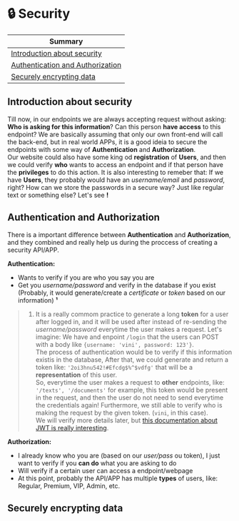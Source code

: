 # :lock: Security

| Summary                                                                                     | 
| - |
| [Introduction about security](#introduction-about-security)                                 |
| [Authentication and Authorization](#authentication-and-authorization)                       |
| [Securely encrypting data](#securely-encrypting-data)                                       |


## Introduction about security
Till now, in our endpoints we are always accepting request without asking: **Who is asking for this information**? Can this person **have access** to this endpoint? We are basically assuming that only our own front-end will call the back-end, but in real world APPs, it is a good ideia to secure the endpoints with some way of **Authentication** and **Authorization**.  
Our website could also have some king od **registration** of **Users**, and then we could verify **who** wants to access an endpoint and if that person have the **privileges** to do this action. It is also interesting to remeber that: If we have **Users**, they probably would have an *username/email* and *password*, right? How can we store the passwords in a secure way? Just like regular text or something else? Let's see **!**

## Authentication and Authorization
There is a important difference between **Authentication** and **Authorization**, and they combined and really help us during the proccess of creating a security API/APP.  

**Authentication:**
 - Wants to verify if you are who you say you are
 - Get you *username/password* and verify in the database if you exist (Probably, it would generate/create a *certificate* or *token* based on our information)  **¹**
 > 1. It is a really commom practice to generate a long **token** for a user after logged in, and it will be used after instead of re-sending the *username/password* everytime the user makes a request. Let's imagine: We have and enpoint `/login` that the users can POST with a body like `{username: 'vini', password: 123'}`.  
 > The process of authentication would be to verify if this information existis in the database, After that, we could generate and return a token like: `'2oi3hnu542!#Efcdg$%^$vdfg'` that will be a **representation** of this user.  
 > So, everytime the user makes a request to **other** endpoints, like: `'/texts', '/documents'` for example, this token would be present in the request, and then the user do not need to send everytime the credentials again! Furthermore, we still able to verify who is making the request by the given token. (`vini`, in this case).  
 > We will verify more details later, but [this documentation about JWT is really interesting](https://jwt.io/introduction/).
 
**Authorization:**
- I already know who you are (based on our *user/pass* ou token), I just want to verify if you **can do** what you are asking to do
- Will verify if a certain user can access a endpoint/webpage
- At this point, probably the API/APP has multiple **types** of users, like: Regular, Premium, VIP, Admin, etc.

## Securely encrypting data

